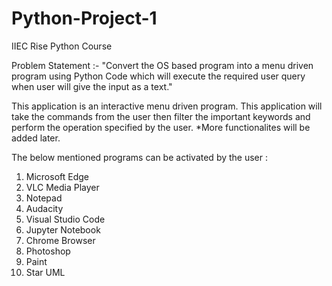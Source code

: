 # Python-Project-1
IIEC Rise Python Course

Problem Statement :- "Convert the OS based program into a menu driven program using Python Code which will execute the required user query when user will give the input as a text."

This application is an interactive menu driven program. This application will take the commands from the user then filter the important keywords and perform the operation specified by the user. *More functionalites will be added later.

The below mentioned programs can be activated by the user :

1. Microsoft Edge
2. VLC Media Player
3. Notepad
4. Audacity
5. Visual Studio Code
6. Jupyter Notebook
7. Chrome Browser
8. Photoshop
9. Paint
10. Star UML

